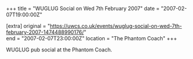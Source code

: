 +++
title = "WUGLUG Social on Wed 7th February 2007"
date = "2007-02-07T19:00:00Z"

[extra]
original = "https://uwcs.co.uk/events/wuglug-social-on-wed-7th-february-2007-1474488990176/"    
end = "2007-02-07T23:00:00Z"
location = "The Phantom Coach"
+++

WUGLUG pub social at the Phantom Coach.

